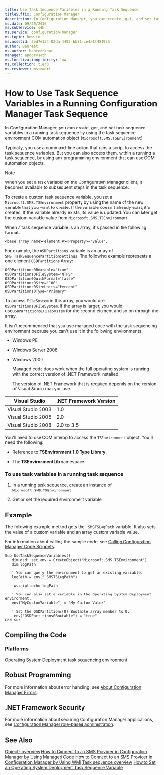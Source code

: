 ```yaml
---
title: Use Task Sequence Variables in a Running Task Sequence
titleSuffix: Configuration Manager
description: In Configuration Manager, you can create, get, and set task sequence variables in a running task sequence by using the task sequence environment COM automation object.
ms.date: 09/20/2016
ms.subservice: sdk
ms.service: configuration-manager
ms.topic: how-to
ms.assetid: 2ed7e134-02da-4492-bb81-ce4a1f484955
author: Banreet
ms.author: banreetkaur
manager: apoorvseth
ms.localizationpriority: low
ms.collection: tier3
ms.reviewer: mstewart
---
```

# How to Use Task Sequence Variables in a Running Configuration Manager Task Sequence
In Configuration Manager, you can create, get, and set task sequence variables in a running task sequence by using the task sequence environment COM automation object (`Microsoft.SMS.TSEnvironment`).

 Typically, you use a command-line action that runs a script to access the task sequence variables. But you can also access them, within a running a task sequence, by using any programming environment that can use COM automation objects.

> [!NOTE]
>  When you set a task variable on the Configuration Manager client, it becomes available to subsequent steps in the task sequence.

 To create a custom task sequence variable, you set a `Microsoft.SMS.TSEnvironment` property by using the name of the new variable that you want to create. If the variable doesn't already exist, it's created. If the variable already exists, its value is updated. You can later get the custom variable value from `Microsoft.SMS.TSEnvironment`.

 When a task sequence variable is an array, it's passed in the following format:

```
<base array name><element #><Property>="value".
```

 For example, the `OSDPartitions` variable is an array of `SMS_TaskSequencePartitionSettings`. The following example represents a one element `OSDPartitions` Array:

```
OSDPartitions0Bootable="true"
OSDPartitions0FileSystem="NTFS"
OSDPartition0QuickFormat="false"
OSDPartitions0Size="100"
OSDPartitions0SizeUnits="Percent"
OSDPartitions0Type="Primary"
```

 To access `FileSystem` in this array, you would use `OSDPartitions0FileSystem`. If the array is larger, you would use`OSDPartitions1FileSystem` for the second element and so on through the array.

 It isn't recommended that you use managed code with the task sequencing environment because you can't use it in the following environments:

- Windows PE

- Windows Server 2008

- Windows 2000

  Managed code does work when the full operating system is running with the correct version of .NET Framework installed.

  The version of .NET Framework that is required depends on the version of Visual Studio that you use.

|Visual Studio|.NET Framework Version|
|-------------------|----------------------------|
|Visual Studio 2003|1.0|
|Visual Studio 2005|2.0|
|Visual Studio 2008|2.0 to 3.5|

 You'll need to use COM interop to access the `TSEnvironment` object. You'll need the following:

-   Reference to **TSEnvironment 1.0 Type Library**.

-   The **TSEnvironmentLib** namespace.

### To use task variables in a running task sequence

1.  In a running task sequence, create an instance of `Microsoft.SMS.TSEnvironment`.

2.  Get or set the required environment variable.

## Example
 The following example method gets the `_SMSTSLogPath` variable. It also sets the value of a custom variable and an array custom variable value.

 For information about calling the sample code, see [Calling Configuration Manager Code Snippets](../../develop/core/understand/calling-code-snippets.md).

```vbs
Sub UseTaskSequenceVariables()
   dim osd: set env = CreateObject("Microsoft.SMS.TSEnvironment")
   dim logPath

   ' You can query the environment to get an existing variable.
   logPath = env("_SMSTSLogPath")

    wscript.echo logPath

   ' You can also set a variable in the Operating System Deployment environment.
   env("MyCustomVariable") = "My Custom Value"

   ' Set the OSDPartitions(0) Bootable array member to 0.
    env("OSDPartitions0Bootable") = "true"
End Sub
```

## Compiling the Code

### Platforms
 Operating System Deployment task sequencing environment

## Robust Programming
 For more information about error handling, see [About Configuration Manager Errors](../../develop/core/understand/about-configuration-manager-errors.md).

## .NET Framework Security
 For more information about securing Configuration Manager applications, see [Configuration Manager role-based administration](../../develop/core/servers/configure/role-based-administration.md).

## See Also
 [Objects overview](../core/understand/configuration-manager-objects-overview.md)
 [How to Connect to an SMS Provider in Configuration Manager by Using Managed Code](../../develop/core/understand/how-to-connect-to-an-sms-provider-by-using-managed-code.md)
 [How to Connect to an SMS Provider in Configuration Manager  by Using WMI](../../develop/core/understand/how-to-connect-to-an-sms-provider-in-configuration-manager-by-using-wmi.md)
 [Task sequence overview](operating-system-deployment-task-sequences-overview.md)
 [How to Set an Operating System Deployment Task Sequence Variable](../../develop/osd/how-to-set-an-operating-system-deployment-task-sequence-variable.md)
